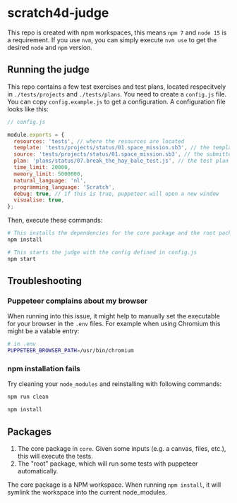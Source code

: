 # scratch4d-judge

This repo is created with npm workspaces, this means `npm 7` and `node 15` is a requirement. If you use `nvm`, you can simply execute `nvm use` to get the desired `node` and `npm` version.

## Running the judge

This repo contains a few test exercises and test plans, located respecitvely in `./tests/projects` and `./tests/plans`. You need to create a `config.js` file. You can copy `config.example.js` to get a configuration. A configuration file looks like this:

```js
// config.js

module.exports = {
  resources: 'tests', // where the resources are located
  template: 'tests/projects/status/01.space_mission.sb3', // the template file, the starter project.
  source: 'tests/projects/status/01.space_mission.sb3', // the submitted scratch exercise
  plan: 'plans/status/07.break_the_hay_bale_test.js', // the test plan you want to execute
  time_limit: 20000,
  memory_limit: 5000000,
  natural_language: 'nl', 
  programming_language: 'Scratch',
  debug: true, // if this is true, puppeteer will open a new window
  visualise: true,
};

```



Then, execute these commands:

```bash
# This installs the dependencies for the core package and the root package
npm install

# This starts the judge with the config defined in config.js
npm start
```

## Troubleshooting

### Puppeteer complains about my browser

When running into this issue, it might help to manually set the executable for your browser in the `.env` files. For example when using Chromium this might be a valable entry:

```bash
# in .env
PUPPETEER_BROWSER_PATH=/usr/bin/chromium
```

### npm installation fails

Try cleaning your `node_modules` and reinstalling with following commands:

```bash
npm run clean

npm install
```

## Packages

1. The core package in `core`. Given some inputs (e.g. a canvas, files, etc.), this will execute the tests.
2. The "root" package, which will run some tests with puppeteer automatically.

The core package is a NPM workspace. When running `npm install`, it will symlink the workspace into the current node_modules.
